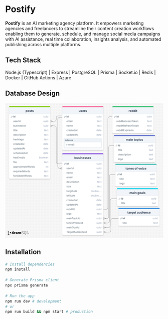 # Postify

**Postify** is an AI marketing agency platform. It empowers marketing agencies and freelancers to streamline their content creation workflows enabling them to generate, schedule, and manage social media campaigns with AI assistance, real time collaboration, insights analysis, and automated publishing across multiple platforms.

## Tech Stack

Node.js (Typescript) | Express | PostgreSQL | Prisma | Socket.io | Redis | Docker | GitHub Actions | Azure

## Database Design

![Schema](image.png)

## Installation

```bash
# Install dependencies
npm install

# Generate Prisma client
npx prisma generate

# Run the app
npm run dev # development
# or
npm run build && npm start # production
```
